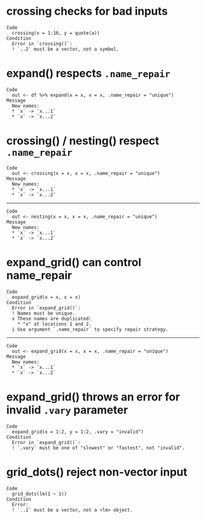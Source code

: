 # crossing checks for bad inputs

    Code
      crossing(x = 1:10, y = quote(a))
    Condition
      Error in `crossing()`:
      ! `..2` must be a vector, not a symbol.

# expand() respects `.name_repair`

    Code
      out <- df %>% expand(x = x, x = x, .name_repair = "unique")
    Message
      New names:
      * `x` -> `x...1`
      * `x` -> `x...2`

# crossing() / nesting() respect `.name_repair`

    Code
      out <- crossing(x = x, x = x, .name_repair = "unique")
    Message
      New names:
      * `x` -> `x...1`
      * `x` -> `x...2`

---

    Code
      out <- nesting(x = x, x = x, .name_repair = "unique")
    Message
      New names:
      * `x` -> `x...1`
      * `x` -> `x...2`

# expand_grid() can control name_repair

    Code
      expand_grid(x = x, x = x)
    Condition
      Error in `expand_grid()`:
      ! Names must be unique.
      x These names are duplicated:
        * "x" at locations 1 and 2.
      i Use argument `.name_repair` to specify repair strategy.

---

    Code
      out <- expand_grid(x = x, x = x, .name_repair = "unique")
    Message
      New names:
      * `x` -> `x...1`
      * `x` -> `x...2`

# expand_grid() throws an error for invalid `.vary` parameter

    Code
      expand_grid(x = 1:2, y = 1:2, .vary = "invalid")
    Condition
      Error in `expand_grid()`:
      ! `.vary` must be one of "slowest" or "fastest", not "invalid".

# grid_dots() reject non-vector input

    Code
      grid_dots(lm(1 ~ 1))
    Condition
      Error:
      ! `..1` must be a vector, not a <lm> object.

